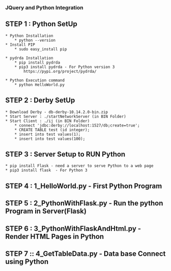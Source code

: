 ### JQuery and Python Integration

## STEP 1 : Python SetUp
	* Python Installation
		* python --version
	* Install PIP
		* sudo easy_install pip
		
	* pydrda Installation
		* pip install pydrda
		* pip3 install pydrda - For Python version 3
			https://pypi.org/project/pydrda/

	* Python Execution command
		* python HelloWorld.py

## STEP 2 : Derby SetUp
	* Download Derby - db-derby-10.14.2.0-bin.zip
	* Start Server : ./startNetworkServer (in BIN Folder)
	* Start Client : ./ij (in BIN Folder)
		* connect 'jdbc:derby://localhost:1527/db;create=true';
		* CREATE TABLE test (id integer);
		* insert into test values(1);
		* insert into test values(100);

## STEP 3 : Server Setup to RUN Python
	* pip install Flask - need a server to serve Python to a web page
	* pip3 install flask  - For Python 3 

## STEP 4 : 1_HelloWorld.py - First Python Program

## STEP 5 : 2_PythonWithFlask.py - Run the python Program in Server(Flask)

## STEP 6 : 3_PythonWithFlaskAndHtml.py - Render HTML Pages in Python

## STEP 7 :: 4_GetTableData.py - Data base Connect using Python





